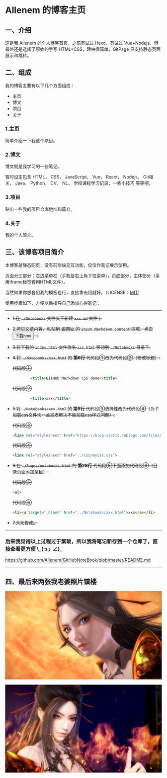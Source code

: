 # Allenem 的博客主页

## 一、介绍

这是我 Allenem 的个人博客首页，之前有试过 Hexo，有试过 Vue+Nodejs，但最终还是选择了原始的手写 HTML+CSS，理由很简单，GitPage 只支持静态页面展示和跳转。

## 二、组成

我的博客主要有以下几个方面组成：

- 主页
- 博文
- 项目
- 关于

### 1.主页

简单介绍一下我这个项目。

### 2.博文

博文就是我学习的一些笔记。

暂时设定包含 HTML， CSS， JavaScript， Vue， React， Nodejs， Git相关， Java， Python， CV， NL， 学校课程学习记录，一些小技巧 等等吧。

### 3.项目

贴出一些我的项目仓库地址和简介。

### 4.关于

我的个人简介。

## 三、该博客项目简介

本博客是静态网页，没有前后端交互功能，仅仅作笔记展示使用。

页面分三部分：左边菜单栏（手机是右上角下拉菜单），页底部分，主体部分（采用iframe标签套用HTML文件）。

当然如果你想套用我的模板也行，直接拿去用就好。（LICENSE：[MIT](./LICENSE)）

使用步骤如下，方便以后指导自己添加心得笔记：

---

- ~~1.在 `./Notebooks` 文件夹下新建 `xxx.md` 文件；~~
- ~~2.拷贝文章内容，粘贴到 [该网址](https://allenem.github.io/md2HtmlOrPdf/index.html) 的 `input Markdown content` 区域，点击 <button> 下载html </button> ；~~
- ~~3.将下载的 `index.html` 文件改名 `xxx.html` 移动到 `./Notebooks` 目录下;~~
- ~~4.将 `./Notebooks/xxx.html` 的 **第6行** 代码段①改为代码段②（修改标题）:~~

    ~~代码段①~~
    ```html
            <title>GitHub Markdown CSS demo</title>
    ```
    ~~代码段②~~
    ```html
            <title>xxx</title>
    ```
- ~~5.将 `./Notebooks/xxx.html` 的 **第9行** 代码段③选择性改为代码段④（为了加载css文件快一点或者解决不能加载css样式问题）:~~

    ~~代码段③~~
    ```html
    <link rel="stylesheet" href="https://blog-static.cnblogs.com/files/allenem/mycss.css">
    ```
    ~~代码段④~~
    ```html
    <link rel="stylesheet" href="../CSS/mycss.css">
    ```
- ~~6.在 `./Pages/notebooks.html` 的 **第28行** 代码段⑤下面添加代码段⑥（目录页面添加条目）:~~

    ~~代码段⑤~~
    ```html
    <ul>
    ```
    ~~代码段⑥~~
    ```html
    <li><a target="_blank" href="../Notebooks/xxx.html">xxx</a></li>
    ```
- ~~7.大功告成。~~

---

<h3>后来我觉得以上过程过于繁琐，所以我将笔记新存到一个仓库了，直接查看更方便 \_(:з」∠)_</h3>

https://github.com/Allenem/GitHubNoteBook/blob/master/README.md

---

## 四、最后来两张我老婆照片镇楼

![焰灵姬5](../img/焰灵姬5.jpg)

![焰灵姬3](../img/焰灵姬3.jpg)